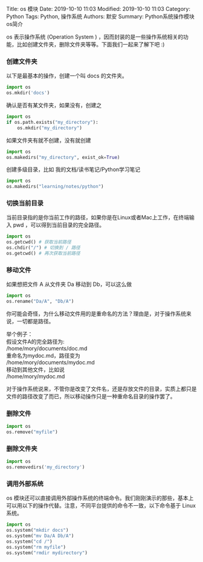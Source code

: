 Title: os 模块
Date: 2019-10-10 11:03
Modified: 2019-10-10 11:03
Category: Python
Tags: Python, 操作系统
Authors: 默安
Summary: Python系统操作模块os简介


os 表示操作系统 (Operation System ) ，因而封装的是一些操作系统相关的功能，比如创建文件夹，删除文件夹等等。下面我们一起来了解下吧 :)


### 创建文件夹

以下是最基本的操作，创建一个叫 docs 的文件夹。

```py
import os
os.mkdir('docs')
```

确认是否有某文件夹，如果没有，创建之
```py
import os
if os.path.exists("my_directory"):
    os.mkdir("my_directory")
```

如果文件夹有就不创建，没有就创建
```py
import os
os.makedirs("my_directory", exist_ok=True)
```

创建多级目录，比如 我的文档/读书笔记/Python学习笔记
```py
import os
os.makedirs("learning/notes/python")
```

### 切换当前目录

当前目录指的是你当前工作的路径，如果你是在Linux或者Mac上工作，在终端输入 pwd ，可以得到当前目录的完全路径。
```py
import os
os.getcwd() # 获取当前路径
os.chdir("/") # 切换到 / 路径
os.getcwd() # 再次获取当前路径
```

### 移动文件

如果想把文件 A 从文件夹 Da 移动到 Db，可以这么做
```py
import os
os.rename("Da/A", "Db/A")
```

你可能会奇怪，为什么移动文件用的是重命名的方法？理由是，对于操作系统来说，一切都是路径。

举个例子：   
假设文件A的完全路径为:   
/home/mory/documents/doc.md   
重命名为mydoc.md，路径变为   
/home/mory/documents/mydoc.md   
移动到其他文件，比如说   
/home/mory/mydoc.md   

对于操作系统说来，不管你是改变了文件名，还是存放文件的目录，实质上都只是文件的路径改变了而已，所以移动操作只是一种重命名目录的操作罢了。


### 删除文件
```py
import os
os.remove("myfile")
```

### 删除文件夹
```py
import os
os.removedirs('my_directory')
```

### 调用外部系统

os 模块还可以直接调用外部操作系统的终端命令。我们刚刚演示的那些，基本上可以用以下的操作代替。注意，不同平台提供的命令不一致，以下命令基于 Linux 系统。
```py
import os
os.system("mkdir docs")
os.system("mv Da/A Db/A")
os.system("cd /")
os.system("rm myfile")
os.system("rmdir mydirectory")
```
